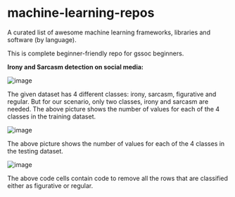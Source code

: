 # machine-learning-repos
A curated list of awesome machine learning frameworks, libraries and software (by language). 


This is complete beginner-friendly repo for gssoc beginners. 

**Irony and Sarcasm detection on social media:**


![image](https://github.com/rishig2003/machine-learning-repos/assets/92781956/a07e906d-dda4-4c21-a449-da33e373527c)


The given dataset has 4 different classes: irony, sarcasm, figurative and regular. But for our scenario, only two classes, irony and sarcasm are needed.
The above picture shows the number of values for each of the 4 classes in the training dataset.


![image](https://github.com/rishig2003/machine-learning-repos/assets/92781956/f3f0f779-6a1e-4450-ad65-d56ee8bc90ad)


The above picture shows the number of values for each of the 4 classes in the testing dataset.


![image](https://github.com/rishig2003/machine-learning-repos/assets/92781956/2b065291-9fb8-44be-b154-e5ffb3f75349)


The above code cells contain code to remove all the rows that are classified either as figurative or regular.
